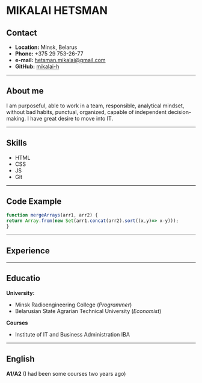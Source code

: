 # MIKALAI HETSMAN
## Contact
* **Location:** Minsk, Belarus
* **Phone:** +375 29 753-26-77
* **e-mail:** hetsman.mikalai@gmail.com
* **GitHub:** [mikalai-h](https://app.rs.school/profile#view)
---
## About me
I am purposeful, able to work in a team, responsible, analytical mindset, without bad habits, punctual, organized, capable of independent decision-making. 
I have great desire to move into IT.

---
## Skills
* HTML
* CSS
* JS
* Git
---
## Code Example
```javascript
function mergeArrays(arr1, arr2) {
return Array.from(new Set(arr1.concat(arr2).sort((x,y)=> x-y)));
}
```
---
## Experience
---
## Educatio
**University:**
* Minsk Radioengineering College (*Programmer*)
* Belarusian State Agrarian Technical University (*Economist*)

**Courses**
* Institute of IT and Business Administration IBA
---

## English
**A1/A2** (I had been some courses two years ago)
